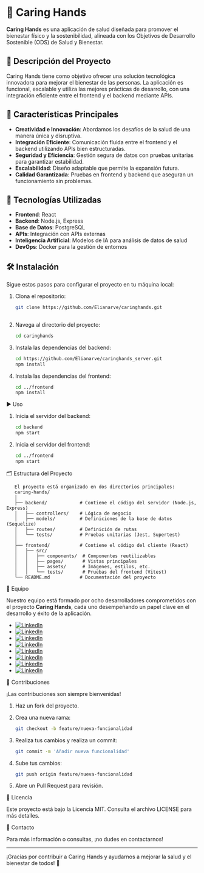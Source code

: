 # 🌿 Caring Hands 

**Caring Hands** es una aplicación de salud diseñada para promover el bienestar físico y la sostenibilidad, alineada con los Objetivos de Desarrollo Sostenible (ODS) de Salud y Bienestar.

## 📝 Descripción del Proyecto

Caring Hands tiene como objetivo ofrecer una solución tecnológica innovadora para mejorar el bienestar de las personas. La aplicación es funcional, escalable y utiliza las mejores prácticas de desarrollo, con una integración eficiente entre el frontend y el backend mediante APIs.

## 🚀 Características Principales

- **Creatividad e Innovación**: Abordamos los desafíos de la salud de una manera única y disruptiva.
- **Integración Eficiente**: Comunicación fluida entre el frontend y el backend utilizando APIs bien estructuradas.
- **Seguridad y Eficiencia**: Gestión segura de datos con pruebas unitarias para garantizar estabilidad.
- **Escalabilidad**: Diseño adaptable que permite la expansión futura.
- **Calidad Garantizada**: Pruebas en frontend y backend que aseguran un funcionamiento sin problemas.

## 🔧 Tecnologías Utilizadas

- **Frontend**: React
- **Backend**: Node.js, Express
- **Base de Datos**: PostgreSQL
- **APIs**: Integración con APIs externas
- **Inteligencia Artificial**: Modelos de IA para análisis de datos de salud
- **DevOps**: Docker para la gestión de entornos

## 🛠 Instalación

Sigue estos pasos para configurar el proyecto en tu máquina local:

1. Clona el repositorio:

   	```bash
   	git clone https://github.com/Elianarve/caringhands.git
       
2. Navega al directorio del proyecto:

  	```bash
   	cd caringhands

3. Instala las dependencias del backend:

  	```bash
  	cd https://github.com/Elianarve/caringhands_server.git
   npm install

4. Instala las dependencias del frontend:
  	
   ```bash
   cd ../frontend
   npm install

 ▶️ Uso

1. Inicia el servidor del backend:

   ```bash
   cd backend
   npm start

2. Inicia el servidor del frontend:

   ```bash
   cd ../frontend
   npm start

🗂 Estructura del Proyecto

       El proyecto está organizado en dos directorios principales:
       caring-hands/
       │
       ├── backend/            # Contiene el código del servidor (Node.js, Express)
       │   ├── controllers/    # Lógica de negocio
       │   ├── models/         # Definiciones de la base de datos (Sequelize)
       │   ├── routes/         # Definición de rutas
       │   └── tests/          # Pruebas unitarias (Jest, Supertest)
       │
       ├── frontend/           # Contiene el código del cliente (React)
       │   ├── src/
       │   │   ├── components/  # Componentes reutilizables
       │   │   ├── pages/       # Vistas principales
       │   │   ├── assets/      # Imágenes, estilos, etc.
       │   │   └── tests/       # Pruebas del frontend (Vitest)
       └── README.md           # Documentación del proyecto

👥 Equipo

Nuestro equipo está formado por ocho desarrolladores comprometidos con el proyecto **Caring Hands**, cada uno desempeñando un papel clave en el desarrollo y éxito de la aplicación.

- [![LinkedIn](https://img.shields.io/badge/LinkedIn-Alejandra%20Piñango-blue?style=flat&logo=linkedin&logoColor=white)](https://www.linkedin.com/in/alejandra-pinango/)
- [![LinkedIn](https://img.shields.io/badge/LinkedIn-Eliana%20Rendón-blue?style=flat&logo=linkedin&logoColor=white)](https://www.linkedin.com/in/eliana-rendon/)
- [![LinkedIn](https://img.shields.io/badge/LinkedIn-José%20Antonio%20Rodríguez-blue?style=flat&logo=linkedin&logoColor=white)](https://www.linkedin.com/in/jose-antonio-rodriguez-8b2b65/)
- [![LinkedIn](https://img.shields.io/badge/LinkedIn-Juan%20Vázquez-blue?style=flat&logo=linkedin&logoColor=white)](https://www.linkedin.com/in/juanvprada/)
- [![LinkedIn](https://img.shields.io/badge/LinkedIn-Leire%20Martin--Berdinos-blue?style=flat&logo=linkedin&logoColor=white)](https://www.linkedin.com/in/leiremberdinos/)
- [![LinkedIn](https://img.shields.io/badge/LinkedIn-Mónica%20Serna-blue?style=flat&logo=linkedin&logoColor=white)](https://www.linkedin.com/in/monicasernasantander/)
- [![LinkedIn](https://img.shields.io/badge/LinkedIn-Triana%20Soler-blue?style=flat&logo=linkedin&logoColor=white)](https://www.linkedin.com/in/triana-soler-mart%C3%ADn/)
- [![LinkedIn](https://img.shields.io/badge/LinkedIn-Wilder%20Aguilar-blue?style=flat&logo=linkedin&logoColor=white)](https://www.linkedin.com/in/wilderaguilar/)

🤝 Contribuciones

¡Las contribuciones son siempre bienvenidas!

1.	Haz un fork del proyecto.

2.	Crea una nueva rama:

      ```bash
      git checkout -b feature/nueva-funcionalidad

3.	Realiza tus cambios y realiza un commit:

     ```bash
     git commit -m 'Añadir nueva funcionalidad'

4.	Sube tus cambios:

      ```bash
      git push origin feature/nueva-funcionalidad

5.	Abre un Pull Request para revisión.


📄 Licencia

Este proyecto está bajo la Licencia MIT. Consulta el archivo LICENSE para más detalles.

📧 Contacto

Para más información o consultas, ¡no dudes en contactarnos!

________________________________________

¡Gracias por contribuir a Caring Hands y ayudarnos a mejorar la salud y el bienestar de todos! 🌟
